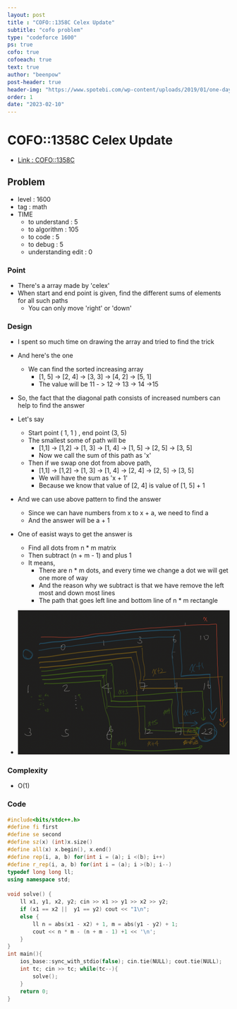 ```yaml
---
layout: post
title : "COFO::1358C Celex Update"
subtitle: "cofo problem"
type: "codeforce 1600"
ps: true
cofo: true
cofoeach: true
text: true
author: "beenpow"
post-header: true
header-img: "https://www.spotebi.com/wp-content/uploads/2019/01/one-day-day-one-workout-motivation-spotebi.jpg"
order: 1
date: "2023-02-10"
---
```

# COFO::1358C Celex Update
- [Link : COFO::1358C](https://codeforces.com/problemset/problem/1358/C)


## Problem 

- level : 1600
- tag : math
- TIME
  - to understand    : 5
  - to algorithm     : 105
  - to code          : 5
  - to debug         : 5
  - understanding edit :  0

### Point
- There's a array made by 'celex'
- When start and end point is given, find the different sums of elements for all such paths
  - You can only move 'right' or 'down'

### Design
- I spent so much time on drawing the array and tried to find the trick
- And here's the one
  - We can find the sorted increasing array
    - [1, 5] -> [2, 4] -> [3, 3] -> [4, 2] -> [5, 1]
    - The value will be 11 - > 12 -> 13 -> 14 ->15
- So, the fact that the diagonal path consists of increased numbers can help to find the answer
- Let's say 
  - Start point ( 1, 1 ) , end point (3, 5)
  - The smallest some of path will be
    - [1,1] -> [1,2] -> [1, 3] -> [1, 4] -> [1, 5] -> [2, 5] -> [3, 5]
    - Now we call the sum of this path as 'x'
  - Then if we swap one dot from above path,
    - [1,1] -> [1,2] -> [1, 3] -> [1, 4] -> [2, 4] -> [2, 5] -> [3, 5]
    - We will have the sum as 'x + 1'
    - Because we know that value of [2, 4] is value of [1, 5] + 1
- And we can use above pattern to find the answer
  - Since we can have numbers from x to x + a, we need to find a
  - And the answer will be a + 1
- One of easist ways to get the answer is
  - Find all dots from n * m matrix
  - Then subtract (n + m - 1) and plus 1
  - It means,
    - There are n * m dots, and every time we change a dot we will get one more of way
    - And the reason why we subtract is that we have remove the left most and down most lines
    - The path that goes left line and bottom line of n * m rectangle

- ![img1](/img/2023-02-10-cofo-1358C-1.png)

### Complexity
- O(1)

### Code

```cpp
#include<bits/stdc++.h>
#define fi first
#define se second
#define sz(x) (int)x.size()
#define all(x) x.begin(), x.end()
#define rep(i, a, b) for(int i = (a); i <(b); i++)
#define r_rep(i, a, b) for(int i = (a); i >(b); i--)
typedef long long ll;
using namespace std;

void solve() {
    ll x1, y1, x2, y2; cin >> x1 >> y1 >> x2 >> y2;
    if (x1 == x2 ||  y1 == y2) cout << "1\n";
    else {
        ll n = abs(x1 - x2) + 1, m = abs(y1 - y2) + 1;
        cout << n * m - (n + m - 1) +1 << '\n';
    }
}
int main(){
    ios_base::sync_with_stdio(false); cin.tie(NULL); cout.tie(NULL);
    int tc; cin >> tc; while(tc--){
        solve();
    }
    return 0;
}
```
